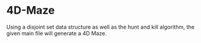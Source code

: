 # 4D-Maze
Using a disjoint set data structure as well as the hunt and kill algorithm, the given main file will generate a 4D Maze.
